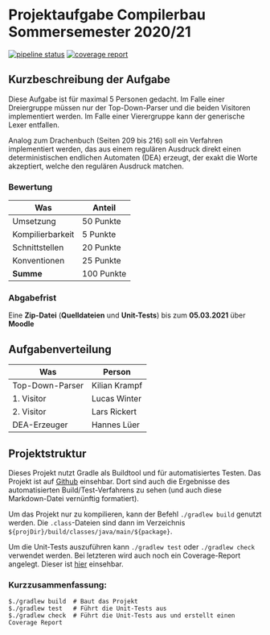 # Projektaufgabe Compilerbau Sommersemester 2020/21

[![pipeline status](https://gitlab.com/kiliankra/dhbw_compilerbau_SS20-21/badges/main/pipeline.svg)](https://github.com/Menkalian/dhbw_compilerbau_SS20-21)
[![coverage report](https://gitlab.com/kiliankra/dhbw_compilerbau_SS20-21/badges/main/coverage.svg)](https://github.com/Menkalian/dhbw_compilerbau_SS20-21)

## Kurzbeschreibung der Aufgabe

Diese Aufgabe ist für maximal 5 Personen gedacht. Im Falle einer Dreiergruppe müssen nur der Top-Down-Parser und die beiden Visitoren implementiert werden. Im Falle einer Vierergruppe kann der generische Lexer entfallen.

Analog zum Drachenbuch (Seiten 209 bis 216) soll ein Verfahren implementiert werden, das aus einem regulären Ausdruck direkt einen deterministischen endlichen Automaten (DEA) erzeugt, der exakt die Worte akzeptiert, welche den regulären Ausdruck matchen.

### Bewertung

|       Was        |   Anteil   |
|------------------|------------|
| Umsetzung        |  50 Punkte |
| Kompilierbarkeit |   5 Punkte |
| Schnittstellen   |  20 Punkte |
| Konventionen     |  25 Punkte |
| **Summe**        | 100 Punkte |

### Abgabefrist

Eine **Zip-Datei** (**Quelldateien** und **Unit-Tests**) bis zum **05.03.2021** über **Moodle**

## Aufgabenverteilung

|       Was        |   Person       |
|------------------|----------------|
| Top-Down-Parser  |  Kilian Krampf |
| 1. Visitor       |  Lucas Winter  |
| 2. Visitor       |  Lars Rickert  |
| DEA-Erzeuger     |  Hannes Lüer   |

## Projektstruktur

Dieses Projekt nutzt Gradle als Buildtool und für automatisiertes Testen. Das Projekt ist auf [Github](https://github.com/Menkalian/dhbw_compilerbau_SS20-21) einsehbar. Dort sind auch die Ergebnisse des automatisierten Build/Test-Verfahrens zu sehen (und auch diese Markdown-Datei vernünftig formatiert).

Um das Projekt nur zu kompilieren, kann der Befehl `./gradlew build` genutzt werden. Die `.class`-Dateien sind dann im Verzeichnis `${projDir}/build/classes/java/main/${package}`.

Um die Unit-Tests auszuführen kann `./gradlew test` oder `./gradlew check` verwendet werden. Bei letzteren wird auch noch ein Coverage-Report angelegt. Dieser ist [hier](build/reports/jacoco/test/html/index.html) einsehbar.

### Kurzzusammenfassung:

```shell
$./gradlew build  # Baut das Projekt
$./gradlew test   # Führt die Unit-Tests aus
$./gradlew check  # Führt die Unit-Tests aus und erstellt einen Coverage Report
````
